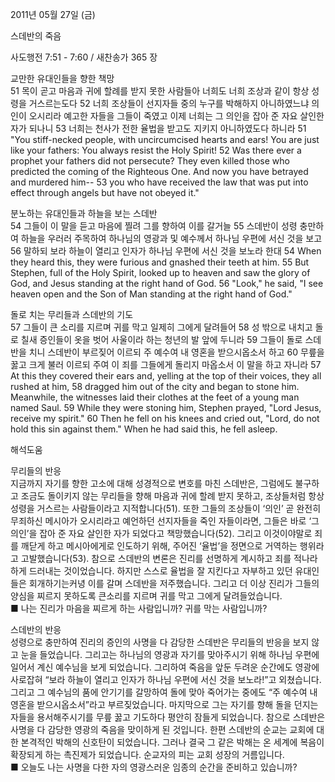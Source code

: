 2011년 05월 27일 (금)

스데반의 죽음



사도행전 7:51 - 7:60 / 새찬송가 365 장


교만한 유대인들을 향한 책망  
51 목이 곧고 마음과 귀에 할례를 받지 못한 사람들아 너희도 너희 조상과 같이 항상 성령을 거스르는도다 52 너희 조상들이 선지자들 중의 누구를 박해하지 아니하였느냐 의인이 오시리라 예고한 자들을 그들이 죽였고 이제 너희는 그 의인을 잡아 준 자요 살인한 자가 되나니 53 너희는 천사가 전한 율법을 받고도 지키지 아니하였도다 하니라 
51 "You stiff-necked people, with uncircumcised hearts and ears! You are just like your fathers: You always resist the Holy Spirit! 52 Was there ever a prophet your fathers did not persecute? They even killed those who predicted the coming of the Righteous One. And now you have betrayed and murdered him-- 53 you who have received the law that was put into effect through angels but have not obeyed it."   

분노하는 유대인들과 하늘을 보는 스데반  
54 그들이 이 말을 듣고 마음에 찔려 그를 향하여 이를 갈거늘 55 스데반이 성령 충만하여 하늘을 우러러 주목하여 하나님의 영광과 및 예수께서 하나님 우편에 서신 것을 보고 56 말하되 보라 하늘이 열리고 인자가 하나님 우편에 서신 것을 보노라 한대 54 When they heard this, they were furious and gnashed their teeth at him. 55 But Stephen, full of the Holy Spirit, looked up to heaven and saw the glory of God, and Jesus standing at the right hand of God. 56 "Look," he said, "I see heaven open and the Son of Man standing at the right hand of God."   

돌로 치는 무리들과 스데반의 기도  
57 그들이 큰 소리를 지르며 귀를 막고 일제히 그에게 달려들어 58 성 밖으로 내치고 돌로 칠새 증인들이 옷을 벗어 사울이라 하는 청년의 발 앞에 두니라 59 그들이 돌로 스데반을 치니 스데반이 부르짖어 이르되 주 예수여 내 영혼을 받으시옵소서 하고 60 무릎을 꿇고 크게 불러 이르되 주여 이 죄를 그들에게 돌리지 마옵소서 이 말을 하고 자니라
57 At this they covered their ears and, yelling at the top of their voices, they all rushed at him, 58 dragged him out of the city and began to stone him. Meanwhile, the witnesses laid their clothes at the feet of a young man named Saul. 59 While they were stoning him, Stephen prayed, "Lord Jesus, receive my spirit." 60 Then he fell on his knees and cried out, "Lord, do not hold this sin against them." When he had said this, he fell asleep.

해석도움





무리들의 반응  
지금까지 자기를 향한 고소에 대해 성경적으로 변호를 마친 스데반은, 그럼에도 불구하고 조금도 돌이키지 않는 무리들을 향해 마음과 귀에 할례 받지 못하고, 조상들처럼 항상 성령을 거스르는 사람들이라고 지적합니다(51). 또한 그들의 조상들이 ‘의인’ 곧 완전히 무죄하신 메시아가 오시리라고 예언하던 선지자들을 죽인 자들이라면, 그들은 바로 ‘그 의인’을 잡아 준 자요 살인한 자가 되었다고 책망했습니다(52). 그리고 이것이야말로 죄를 깨닫게 하고 메시아에게로 인도하기 위해, 주어진 ‘율법’을 정면으로 거역하는 행위라고 고발했습니다(53). 참으로 스데반의 변론은 진리를 선명하게 계시하고 죄를 적나라하게 드러내는 것이었습니다. 하지만 스스로 율법을 잘 지킨다고 자부하고 있던 유대인들은 회개하기는커녕 이를 갈며 스데반을 저주했습니다. 그리고 더 이상 진리가 그들의 양심을 찌르지 못하도록 큰소리를 지르며 귀를 막고 그에게 달려들었습니다.  
■ 나는 진리가 마음을 찌르게 하는 사람입니까? 귀를 막는 사람입니까?   

스데반의 반응  
성령으로 충만하여 진리의 증인의 사명을 다 감당한 스데반은 무리들의 반응을 보지 않고 눈을 들었습니다. 그리고는 하나님의 영광과 자기를 맞아주시기 위해 하나님 우편에 일어서 계신 예수님을 보게 되었습니다. 그리하여 죽음을 앞둔 두려운 순간에도 영광에 사로잡혀 “보라 하늘이 열리고 인자가 하나님 우편에 서신 것을 보노라!”고 외쳤습니다. 그리고 그 예수님의 품에 안기기를 갈망하여 돌에 맞아 죽어가는 중에도 “주 예수여 내 영혼을 받으시옵소서”라고 부르짖었습니다. 마지막으로 그는 자기를 향해 돌을 던지는 자들을 용서해주시기를 무릎 꿇고 기도하다 평안히 잠들게 되었습니다. 참으로 스데반은 사명을 다 감당한 영광의 죽음을 맞이하게 된 것입니다. 한편 스데반의 순교는 교회에 대한 본격적인 박해의 신호탄이 되었습니다. 그러나 결국 그 같은 박해는 온 세계에 복음이 확장되게 하는 촉진제가 되었습니다. 순교자의 피는 교회 성장의 거름입니다.   
■ 오늘도 나는 사명을 다한 자의 영광스러운 임종의 순간을 준비하고 있습니까?